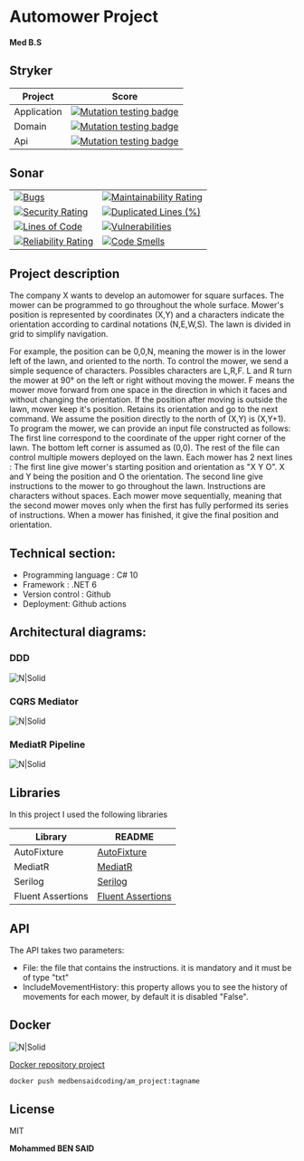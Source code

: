 # Automower Project
#### Med B.S

## Stryker
| Project | Score |
| ------ | ------ |
| Application |  [![Mutation testing badge](https://img.shields.io/endpoint?style=for-the-badge&url=https%3A%2F%2Fbadge-api.stryker-mutator.io%2Fgithub.com%2FMohammedBenSaidCoding%2FAMProject%2Fmain)](https://dashboard.stryker-mutator.io/reports/github.com/MohammedBenSaidCoding/AMProject/main?module=application-layer ) |
| Domain |  [![Mutation testing badge](https://img.shields.io/endpoint?style=for-the-badge&url=https%3A%2F%2Fbadge-api.stryker-mutator.io%2Fgithub.com%2FMohammedBenSaidCoding%2FAMProject%2Fmain)](https://dashboard.stryker-mutator.io/reports/github.com/MohammedBenSaidCoding/AMProject/main?module=domain-layer ) |
| Api | [![Mutation testing badge](https://img.shields.io/endpoint?style=for-the-badge&url=https%3A%2F%2Fbadge-api.stryker-mutator.io%2Fgithub.com%2FMohammedBenSaidCoding%2FAMProject%2Fmain)](https://dashboard.stryker-mutator.io/reports/github.com/MohammedBenSaidCoding/AMProject/main?module=api-layer )|  

## Sonar
|  |  |
| ------ | ------ |
|[![Bugs](https://sonarcloud.io/api/project_badges/measure?project=MohammedBenSaidCoding_AMProject&metric=bugs)](https://sonarcloud.io/summary/new_code?id=MohammedBenSaidCoding_AMProject)|[![Maintainability Rating](https://sonarcloud.io/api/project_badges/measure?project=MohammedBenSaidCoding_AMProject&metric=sqale_rating)](https://sonarcloud.io/summary/new_code?id=MohammedBenSaidCoding_AMProject)|
|[![Security Rating](https://sonarcloud.io/api/project_badges/measure?project=MohammedBenSaidCoding_AMProject&metric=security_rating)](https://sonarcloud.io/summary/new_code?id=MohammedBenSaidCoding_AMProject)|[![Duplicated Lines (%)](https://sonarcloud.io/api/project_badges/measure?project=MohammedBenSaidCoding_AMProject&metric=duplicated_lines_density)](https://sonarcloud.io/summary/new_code?id=MohammedBenSaidCoding_AMProject)|
|[![Lines of Code](https://sonarcloud.io/api/project_badges/measure?project=MohammedBenSaidCoding_AMProject&metric=ncloc)](https://sonarcloud.io/summary/new_code?id=MohammedBenSaidCoding_AMProject)|[![Vulnerabilities](https://sonarcloud.io/api/project_badges/measure?project=MohammedBenSaidCoding_AMProject&metric=vulnerabilities)](https://sonarcloud.io/summary/new_code?id=MohammedBenSaidCoding_AMProject)|
|[![Reliability Rating](https://sonarcloud.io/api/project_badges/measure?project=MohammedBenSaidCoding_AMProject&metric=reliability_rating)](https://sonarcloud.io/summary/new_code?id=MohammedBenSaidCoding_AMProject)|[![Code Smells](https://sonarcloud.io/api/project_badges/measure?project=MohammedBenSaidCoding_AMProject&metric=code_smells)](https://sonarcloud.io/summary/new_code?id=MohammedBenSaidCoding_AMProject)|


## Project description
The company X wants to develop an automower for square surfaces.
The mower can be programmed to go throughout the whole surface. Mower's
position is represented by coordinates (X,Y) and a characters indicate the orientation
according to cardinal notations (N,E,W,S). The lawn is divided in grid to simplify
navigation.

For example, the position can be 0,0,N, meaning the mower is in the lower left of the
lawn, and oriented to the north.
To control the mower, we send a simple sequence of characters. Possibles
characters are L,R,F. L and R turn the mower at 90° on the left or right without
moving the mower. F means the mower move forward from one space in the
direction in which it faces and without changing the orientation.
If the position after moving is outside the lawn, mower keep it's position. Retains its
orientation and go to the next command.
We assume the position directly to the north of (X,Y) is (X,Y+1).
To program the mower, we can provide an input file constructed as follows:
The first line correspond to the coordinate of the upper right corner of the lawn. The
bottom left corner is assumed as (0,0). The rest of the file can control multiple
mowers deployed on the lawn. Each mower has 2 next lines :
The first line give mower's starting position and orientation as "X Y O". X and Y being
the position and O the orientation.
The second line give instructions to the mower to go throughout the lawn.
Instructions are characters without spaces.
Each mower move sequentially, meaning that the second mower moves only when
the first has fully performed its series of instructions.
When a mower has finished, it give the final position and orientation.

## Technical section:
-  Programming language : C# 10
-  Framework : .NET 6
-  Version control : Github
-  Deployment: Github actions


###
## Architectural diagrams:
### DDD
![N|Solid](https://i.postimg.cc/Jhc4LBK2/DEM-Sch-mas-techniques-Frame-5-1.jpg)
### CQRS Mediator
![N|Solid](https://i.postimg.cc/bdffjpbX/DEM-Sch-mas-techniques-Frame-6.jpg)
### MediatR Pipeline
![N|Solid](https://i.postimg.cc/13P4GZdY/DEM-Sch-mas-techniques-Frame-7.jpg)

## Libraries

In this project I used the following libraries

| Library | README |
| ------ | ------ |
| AutoFixture | [AutoFixture][AutoFixture] |
| MediatR | [MediatR][MediatR] |
| Serilog | [Serilog][Serilog] |
| Fluent Assertions | [Fluent Assertions][fluentassertions] |

## API
The API takes two parameters:
- File: the file that contains the instructions. it is mandatory and it must be of type "txt"
- IncludeMovementHistory: this property allows you to see the history of movements for each mower, by default it is disabled "False".

## Docker

![N|Solid](https://i.ibb.co/KqbxH0d/My-First-Board-Frame-1.jpg)

[Docker repository project][DockerRepository] 

```sh
docker push medbensaidcoding/am_project:tagname
```
## License

MIT

**Mohammed BEN SAID**

[//]: # (These are reference links used in the body of this note and get stripped out when the markdown processor does its job. There is no need to format nicely because it shouldn't be seen. Thanks SO - http://stackoverflow.com/questions/4823468/store-comments-in-markdown-syntax)

[dill]: https://github.com/joemccann/dillinger
[git-repo-url]: https://github.com/joemccann/dillinger.git
[john gruber]: http://daringfireball.net
[df1]: http://daringfireball.net/projects/markdown/
[markdown-it]: https://github.com/markdown-it/markdown-it
[Ace Editor]: http://ace.ajax.org
[node.js]: http://nodejs.org
[Twitter Bootstrap]: http://twitter.github.com/bootstrap/
[jQuery]: http://jquery.com
[@tjholowaychuk]: http://twitter.com/tjholowaychuk
[express]: http://expressjs.com
[AngularJS]: http://angularjs.org
[Gulp]: http://gulpjs.com

[AutoFixture]: https://github.com/AutoFixture/AutoFixture
[MediatR]: https://github.com/jbogard/MediatR/blob/master/README.md
[Serilog]: https://github.com/serilog/serilog/blob/dev/README.md
[fluentassertions]: https://github.com/fluentassertions/fluentassertions

[dockerRepository]: https://hub.docker.com/r/medbensaidcoding/am_project
